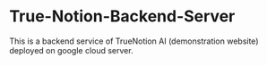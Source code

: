 # True-Notion-Backend-Server
This is a backend service of TrueNotion AI (demonstration website) deployed on google cloud server.
